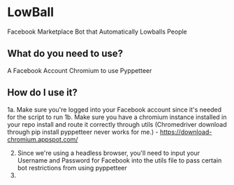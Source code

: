 # LowBall
Facebook Marketplace Bot that Automatically Lowballs People 

## What do you need to use?
A Facebook Account
Chromium to use Pyppetteer

## How do I use it?
1a. Make sure you're logged into your Facebook account since it's needed for the script to run
1b. Make sure you have a chromium instance installed in your repo install and route it correctly through utils (Chromedriver download through pip install pyppetteer never works for me.)
    - https://download-chromium.appspot.com/

2. Since we're using a headless browser, you'll need to input your Username and Password for Facebook into the utils file to pass certain bot restrictions from using pyppetteer
3.      